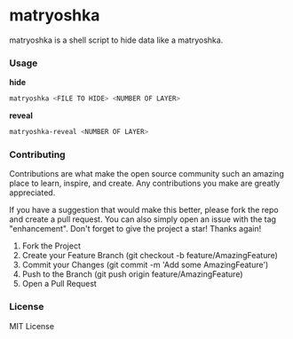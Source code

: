 # matryoshka
matryoshka is a shell script to hide data like a matryoshka.

### Usage
**hide**
```bash
matryoshka <FILE TO HIDE> <NUMBER OF LAYER>
```

**reveal**
```bash
matryoshka-reveal <NUMBER OF LAYER>
```

### Contributing

Contributions are what make the open source community such an amazing place to learn, inspire, and create. Any contributions you make are greatly appreciated.

If you have a suggestion that would make this better, please fork the repo and create a pull request. You can also simply open an issue with the tag "enhancement". Don't forget to give the project a star! Thanks again!

1. Fork the Project
2. Create your Feature Branch (git checkout -b feature/AmazingFeature)
3. Commit your Changes (git commit -m 'Add some AmazingFeature')
4. Push to the Branch (git push origin feature/AmazingFeature)
5. Open a Pull Request

### License
MIT License

